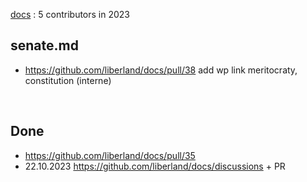 [docs](https://github.com/liberland/docs)  :   5 contributors in 2023


senate.md
---------
* https://github.com/liberland/docs/pull/38 add wp link meritocraty, constitution (interne)

<br>

Done
----
* https://github.com/liberland/docs/pull/35
* 22.10.2023 https://github.com/liberland/docs/discussions + PR

<br>
